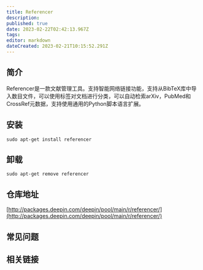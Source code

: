 ```yaml
---
title: Referencer
description: 
published: true
date: 2023-02-22T02:42:13.967Z
tags: 
editor: markdown
dateCreated: 2023-02-21T10:15:52.291Z
---
```


## 简介

Referencer是一款文献管理工具。支持智能网络链接功能，支持从BibTeX库中导入数目文件，可以使用标签对文档进行分类，可以自动检索arXiv，PubMed和CrossRef元数据，支持使用通用的Python脚本语言扩展。

## 安装

`sudo apt-get install referencer`

## 卸载

`sudo apt-get remove referencer`

## 仓库地址

[http://packages.deepin.com/deepin/pool/main/r/referencer/](http://packages.deepin.com/deepin/pool/main/r/referencer/)

## 常见问题

## 相关链接
